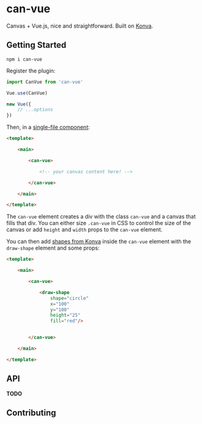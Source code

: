 # can-vue

Canvas + Vue.js, nice and straightforward. Built on [Konva](https://konvajs.github.io/).

## Getting Started

`npm i can-vue`

Register the plugin:

```js
import CanVue from 'can-vue'

Vue.use(CanVue)

new Vue({
    // ...options
})
```

Then, in a [single-file component](https://vuejs.org/v2/guide/single-file-components.html):

```html
<template>

    <main>

        <can-vue>

            <!-- your canvas content here! -->

        </can-vue>

    </main>

</template>
```

The `can-vue` element creates a div with the class `can-vue` and a canvas that fills that div. You can either size `.can-vue` in CSS to control the size of the canvas or add `height` and `width` props to the `can-vue` element.

You can then add [shapes from Konva](https://konvajs.github.io/docs/shapes/Rect.html) inside the `can-vue` element with the `draw-shape` element and some props:

```html
<template>

    <main>

        <can-vue>

            <draw-shape
                shape="circle"
                x="100"
                y="100"
                height="25"
                fill="red"/>


        </can-vue>

    </main>

</template>
```

## API

**TODO**

## Contributing

